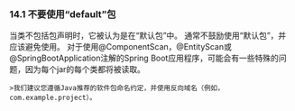### 14.1 不要使用“default”包

当类不包括包声明时，它被认为是在“默认包”中。 通常不鼓励使用“默认包”，并应该避免使用。 对于使用@ComponentScan，@EntityScan或@SpringBootApplication注解的Spring Boot应用程序，可能会有一些特殊的问题，因为每个jar的每个类都将被读取。

    >我们建议您遵循Java推荐的软件包命名约定，并使用反向域名（例如，com.example.project）。